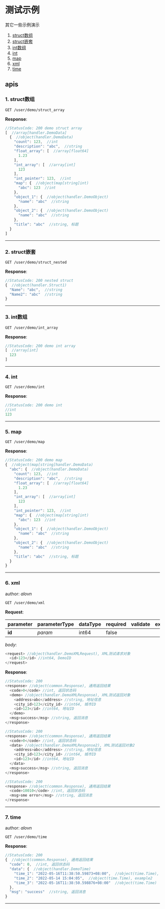 # 测试示例

其它一些示例演示

1. [struct数组](#1-struct数组)
2. [struct嵌套](#2-struct嵌套)
3. [int数组](#3-int数组)
4. [int](#4-int)
5. [map](#5-map)
6. [xml](#6-xml)
7. [time](#7-time)

## apis

### 1. struct数组

```text
GET /user/demo/struct_array
```

__Response__:

```javascript
//StatusCode: 200 demo struct array
[  //array[handler.DemoData]
  {  //object(handler.DemoData)
    "count": 123,  //int
    "description": "abc",  //string
    "float_array": [  //array[float64]
      1.23
    ],
    "int_array": [  //array[int]
      123
    ],
    "int_pointer": 123,  //int
    "map": {  //object(map[string]int)
      "abc": 123  //int
    },
    "object_1": {  //object(handler.DemoObject)
      "name": "abc"  //string
    },
    "object_2": {  //object(handler.DemoObject)
      "name": "abc"  //string
    },
    "title": "abc"  //string, 标题
  }
]
```

---

### 2. struct嵌套

```text
GET /user/demo/struct_nested
```

__Response__:

```javascript
//StatusCode: 200 nested struct
{  //object(handler.Struct1)
  "Name": "abc",  //string
  "Name2": "abc"  //string
}
```

---

### 3. int数组

```text
GET /user/demo/int_array
```

__Response__:

```javascript
//StatusCode: 200 demo int array
[  //array[int]
  123
]
```

---

### 4. int

```text
GET /user/demo/int
```

__Response__:

```javascript
//StatusCode: 200 demo int
//int
123
```

---

### 5. map

```text
GET /user/demo/map
```

__Response__:

```javascript
//StatusCode: 200 demo map
{  //object(map[string]handler.DemoData)
  "abc": {  //object(handler.DemoData)
    "count": 123,  //int
    "description": "abc",  //string
    "float_array": [  //array[float64]
      1.23
    ],
    "int_array": [  //array[int]
      123
    ],
    "int_pointer": 123,  //int
    "map": {  //object(map[string]int)
      "abc": 123  //int
    },
    "object_1": {  //object(handler.DemoObject)
      "name": "abc"  //string
    },
    "object_2": {  //object(handler.DemoObject)
      "name": "abc"  //string
    },
    "title": "abc"  //string, 标题
  }
}
```

---

### 6. xml

author: _alovn_

```text
GET /user/demo/xml
```

__Request__:

parameter|parameterType|dataType|required|validate|example|description
--|--|--|--|--|--|--
__id__|_param_|int64|false|||DemoID

_body_:

```javascript
<request> //object(handler.DemoXMLRequest), XML测试请求对象
  <id>123</id> //int64, DemoID
</request>
```

__Response__:

```javascript
//StatusCode: 200 
<response> //object(common.Response), 通用返回结果
  <code>0</code> //int, 返回状态码
  <demo> //object(handler.DemoXMLResponse), XML测试返回对象
    <address>abc</address> //string, 地址信息
    <city_id>123</city_id> //int64, 城市ID
    <id>123</id> //int64, 地址ID
  </demo>
  <msg>success</msg> //string, 返回消息
</response>
```

```javascript
//StatusCode: 200 
<response> //object(common.Response), 通用返回结果
  <code>0</code> //int, 返回状态码
  <data> //object(handler.DemoXMLResponse2), XML测试返回对象2
    <address>abc</address> //string, 地址信息
    <city_id>123</city_id> //int64, 城市ID
    <id>123</id> //int64, 地址ID
  </data>
  <msg>success</msg> //string, 返回消息
</response>
```

```javascript
//StatusCode: 200 
<response> //object(common.Response), 通用返回结果
  <code>10010</code> //int, 返回状态码
  <msg>sme error</msg> //string, 返回消息
</response>
```

---

### 7. time

author: _alovn_

```text
GET /user/demo/time
```

__Response__:

```javascript
//StatusCode: 200 
{  //object(common.Response), 通用返回结果
  "code": 0,  //int, 返回状态码
  "data": {  //object(handler.DemoTime)
    "time_1": "2022-05-16T11:38:50.59873+08:00",  //object(time.Time), example1
    "time_2": "2022-05-14 15:04:05",  //object(time.Time), example2
    "time_3": "2022-05-16T11:38:50.598876+08:00"  //object(time.Time)
  },
  "msg": "success"  //string, 返回消息
}
```

---
